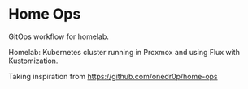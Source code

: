 # Home Ops

GitOps workflow for homelab.

Homelab:
Kubernetes cluster running in Proxmox and using Flux with Kustomization.

Taking inspiration from https://github.com/onedr0p/home-ops
